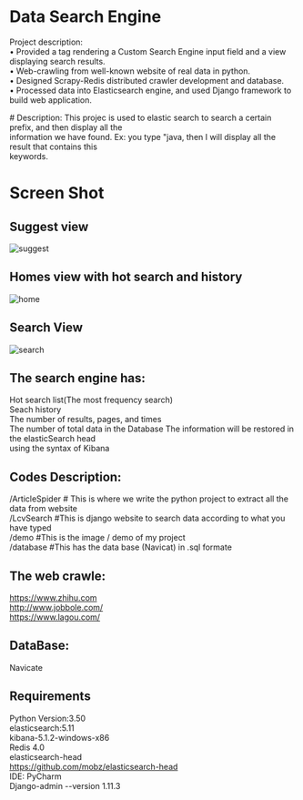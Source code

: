 ﻿# Data Search Engine
Project description:<br />
•	Provided a tag rendering a Custom Search Engine input field and a view displaying search results.<br />
•	Web-crawling from well-known website of real data in python.<br />
•	Designed Scrapy-Redis distributed crawler development and database. <br />
•	Processed data into Elasticsearch engine, and used Django framework to build web application. <br />

﻿# Description:
 This projec is used to elastic search to search a certain prefix, and then display all the<br />
 information we have found. Ex: you type "java, then I will display all the result that contains this<br />
 keywords.<br />
 
 # Screen Shot
 ## Suggest view
![suggest](https://user-images.githubusercontent.com/21152514/30793475-09461b02-a177-11e7-9724-d36498a6b2ba.png)
 ## Homes view with hot search and history
![home](https://user-images.githubusercontent.com/21152514/30788271-6e78c462-a14e-11e7-8f9d-709766b7966b.png) <br />
 ## Search View
 ![search](https://user-images.githubusercontent.com/21152514/30788272-6e7945e0-a14e-11e7-8d7c-af719a25c4be.png) <br />
 
 ## The search engine has:
 Hot search list(The most frequency search)<br />
 Seach history<br />
 The number of results, pages, and times<br />
 The number of total data in the Database
 The information will be restored in the elasticSearch head <br />
 using the syntax of Kibana <br />
 
 
 ## Codes Description: 
 /ArticleSpider # This is where we write the python project to extract all the data from website <br />
 /LcvSearch #This is django website to search data according to what you have typed <br />
 /demo #This is the image / demo of my project <br />
 /database #This has the data base (Navicat) in .sql formate <br />
 
 ## The web crawle:
 https://www.zhihu.com <br />
 http://www.jobbole.com/ <br />
 https://www.lagou.com/ <br />
 
 ## DataBase:
 Navicate
 
 ## Requirements
 Python Version:3.50 <br />
 elasticsearch:5.11 <br />
 kibana-5.1.2-windows-x86 <br />
 Redis 4.0 <br />
 elasticsearch-head <br />
 https://github.com/mobz/elasticsearch-head <br />
 IDE: PyCharm<br />
 Django-admin --version 1.11.3<br />
